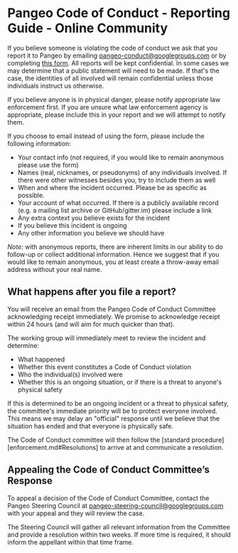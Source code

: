 # Pangeo Code of Conduct - Reporting Guide - Online Community

If you believe someone is violating the code of conduct we ask that you report
it to Pangeo by emailing [pangeo-conduct@googlegroups.com](mailto:pangeo-conduct@googlegroups.com)
or by completing [this form](https://forms.gle/jDmUokAtzwxwkKQq7). All reports
will be kept confidential. In some cases we may determine that a public statement
will need to be made. If that's the case, the identities of all involved will remain
confidential unless those individuals instruct us otherwise.

If you believe anyone is in physical danger, please notify appropriate law
enforcement first. If you are unsure what law enforcement agency is appropriate,
please include this in your report and we will attempt to notify them.

If you choose to email instead of using the form, please include the following
information:

* Your contact info (not required, if you would like to remain anonymous please
  use the form)
* Names (real, nicknames, or pseudonyms) of any individuals involved. If there
  were other witnesses besides you, try to include them as well
* When and where the incident occurred. Please be as specific as possible.
* Your account of what occurred. If there is a publicly available record (e.g. a
  mailing list archive or GitHub/gitter.im) please include a link
* Any extra context you believe exists for the incident
* If you believe this incident is ongoing
* Any other information you believe we should have

*Note:* with anonymous reports, there are inherent limits in our ability to do
follow-up or collect additional information.  Hence we suggest that if you
would like to remain anonymous, you at least create a throw-away email address
without your real name.

## What happens after you file a report?

You will receive an email from the Pangeo Code of Conduct Committee
acknowledging receipt immediately. We promise to acknowledge receipt within 24
hours (and will aim for much quicker than that).

The working group will immediately meet to review the incident and determine:
* What happened
* Whether this event constitutes a Code of Conduct violation
* Who the individual(s) involved were
* Whether this is an ongoing situation, or if there is a threat to anyone's
  physical safety

If this is determined to be an ongoing incident or a threat to physical safety,
the committee's immediate priority will be to protect everyone involved. This
means we may delay an "official" response until we believe that the situation
has ended and that everyone is physically safe.

The Code of Conduct committee will then follow the
[standard procedure][enforcement.md#Resolutions] to arrive at and
communicate a resolution.


## Appealing the Code of Conduct Committee’s Response

To appeal a decision of the Code of Conduct Committee, contact the Pangeo
Steering Council at [pangeo-steering-council@googlegroups.com](mailto:pangeo-steering-council@googlegroups.com)
with your appeal and they will review the case.

The Steering Council will gather all relevant information from the Committee
and provide a resolution within two weeks.  If more time is required, it should
inform the appellant within that time frame.
